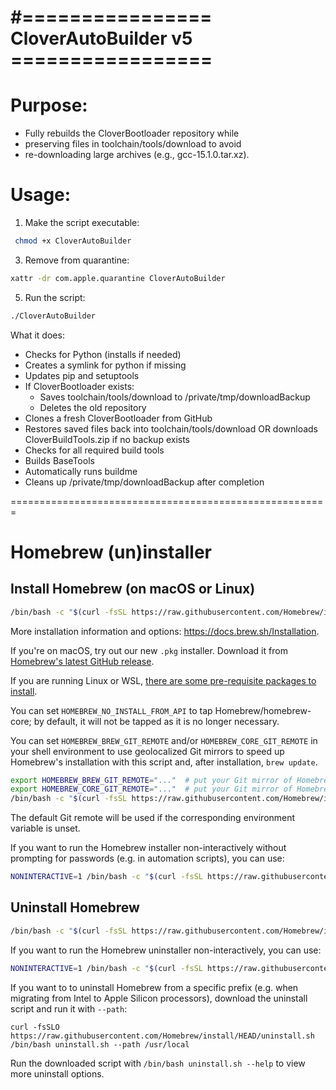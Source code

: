 # #================ CloverAutoBuilder v5 =================
# Purpose:
- Fully rebuilds the CloverBootloader repository while
- preserving files in toolchain/tools/download to avoid
- re-downloading large archives (e.g., gcc-15.1.0.tar.xz).

# Usage:
  1. Make the script executable:
```bash
 chmod +x CloverAutoBuilder
```
  3. Remove from quarantine:
```bash
xattr -dr com.apple.quarantine CloverAutoBuilder
```
  5. Run the script:
```bash
./CloverAutoBuilder
```

What it does:
  - Checks for Python (installs if needed)
  - Creates a symlink for python if missing
  - Updates pip and setuptools
  - If CloverBootloader exists:
       * Saves toolchain/tools/download to /private/tmp/downloadBackup
       * Deletes the old repository
  - Clones a fresh CloverBootloader from GitHub
  - Restores saved files back into toolchain/tools/download
    OR downloads CloverBuildTools.zip if no backup exists
  - Checks for all required build tools
  - Builds BaseTools
  - Automatically runs buildme
  - Cleans up /private/tmp/downloadBackup after completion

=======================================================




# Homebrew (un)installer

## Install Homebrew (on macOS or Linux)

```bash
/bin/bash -c "$(curl -fsSL https://raw.githubusercontent.com/Homebrew/install/HEAD/install.sh)"
```

More installation information and options: <https://docs.brew.sh/Installation>.

If you're on macOS, try out our new `.pkg` installer. Download it from [Homebrew's latest GitHub release](https://github.com/Homebrew/brew/releases/latest).

If you are running Linux or WSL, [there are some pre-requisite packages to install](https://docs.brew.sh/Homebrew-on-Linux#requirements).

You can set `HOMEBREW_NO_INSTALL_FROM_API` to tap Homebrew/homebrew-core; by default, it will not be tapped as it is no longer necessary.

You can set `HOMEBREW_BREW_GIT_REMOTE` and/or `HOMEBREW_CORE_GIT_REMOTE` in your shell environment to use geolocalized Git mirrors to speed up Homebrew's installation with this script and, after installation, `brew update`.

```bash
export HOMEBREW_BREW_GIT_REMOTE="..."  # put your Git mirror of Homebrew/brew here
export HOMEBREW_CORE_GIT_REMOTE="..."  # put your Git mirror of Homebrew/homebrew-core here
/bin/bash -c "$(curl -fsSL https://raw.githubusercontent.com/Homebrew/install/HEAD/install.sh)"
```

The default Git remote will be used if the corresponding environment variable is unset.

If you want to run the Homebrew installer non-interactively without prompting for passwords (e.g. in automation scripts), you can use:

```bash
NONINTERACTIVE=1 /bin/bash -c "$(curl -fsSL https://raw.githubusercontent.com/Homebrew/install/HEAD/install.sh)"
```

## Uninstall Homebrew

```bash
/bin/bash -c "$(curl -fsSL https://raw.githubusercontent.com/Homebrew/install/HEAD/uninstall.sh)"
```

If you want to run the Homebrew uninstaller non-interactively, you can use:

```bash
NONINTERACTIVE=1 /bin/bash -c "$(curl -fsSL https://raw.githubusercontent.com/Homebrew/install/HEAD/uninstall.sh)"
```

If you want to to uninstall Homebrew from a specific prefix (e.g. when migrating from Intel to Apple Silicon processors), download the uninstall script and run it with `--path`:

```
curl -fsSLO https://raw.githubusercontent.com/Homebrew/install/HEAD/uninstall.sh
/bin/bash uninstall.sh --path /usr/local
```

Run the downloaded script with `/bin/bash uninstall.sh --help` to view more uninstall options.
